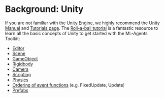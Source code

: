# Background: Unity

If you are not familiar with the [Unity Engine](https://unity3d.com/unity), we
highly recommend the [Unity Manual](https://docs.unity3d.com/Manual/index.html)
and [Tutorials page](https://unity3d.com/learn/tutorials). The
[Roll-a-ball tutorial](https://learn.unity.com/project/roll-a-ball)
is a fantastic resource to learn all the basic concepts of Unity to get started
with the ML-Agents Toolkit:

- [Editor](https://docs.unity3d.com/Manual/UsingTheEditor.html)
- [Scene](https://docs.unity3d.com/Manual/CreatingScenes.html)
- [GameObject](https://docs.unity3d.com/Manual/GameObjects.html)
- [Rigidbody](https://docs.unity3d.com/ScriptReference/Rigidbody.html)
- [Camera](https://docs.unity3d.com/Manual/Cameras.html)
- [Scripting](https://docs.unity3d.com/Manual/ScriptingSection.html)
- [Physics](https://docs.unity3d.com/Manual/PhysicsSection.html)
- [Ordering of event functions](https://docs.unity3d.com/Manual/ExecutionOrder.html)
  (e.g. FixedUpdate, Update)
- [Prefabs](https://docs.unity3d.com/Manual/Prefabs.html)
